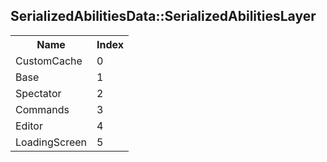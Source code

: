 ## SerializedAbilitiesData::SerializedAbilitiesLayer

<table><tr><th>Name</th><th>Index</th><tr><td>CustomCache</td><td>0</td></tr><tr><td>Base</td><td>1</td></tr><tr><td>Spectator</td><td>2</td></tr><tr><td>Commands</td><td>3</td></tr><tr><td>Editor</td><td>4</td></tr><tr><td>LoadingScreen</td><td>5</td></tr></table>